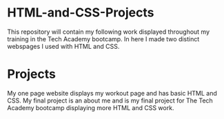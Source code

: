 # HTML-and-CSS-Projects

This repository will contain my following work displayed throughout my training in the Tech Academy bootcamp. In here I made two distinct webspages I used with HTML and CSS.

<h1>Projects</h1>

My one page website displays my workout page and has basic HTML and CSS.
My final project is an about me and is my final project for The Tech Academy bootcamp displaying more HTML and CSS work.


